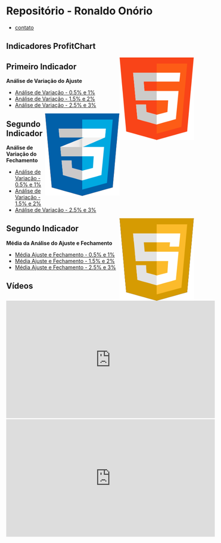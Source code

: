 
# Repositório - Ronaldo Onório

* [contato](https://contate.me/roondoss)

## Indicadores ProfitChart

<img align="right" src="img/html250.png" width="200">

## Primeiro Indicador

**Análise de Variação do Ajuste**


* [Análise de Variação - 0.5% e 1%](#)
* [Análise de Variação - 1.5% e 2%](#)
* [Análise de Variação - 2.5% e 3%](#)




<img align="right" src="img/css250.png" width="200">

## Segundo Indicador

**Análise de Variação do Fechamento**

* [Análise de Variação - 0.5% e 1%](#)
* [Análise de Variação - 1.5% e 2%](#)
* [Análise de Variação - 2.5% e 3%](#)

<img align="right" src="img/java250.png" width="200">


## Segundo Indicador

**Média da Análise do Ajuste e Fechamento**

* [Média Ajuste e Fechamento - 0.5% e 1%](#)
* [Média Ajuste e Fechamento - 1.5% e 2%](#)
* [Média Ajuste e Fechamento - 2.5% e 3%](#)




## Vídeos

<iframe width="560" height="315" src="https://www.youtube.com/embed/OV1hJRubi6k" title="YouTube video player" frameborder="0" allow="accelerometer; autoplay; clipboard-write; encrypted-media; gyroscope; picture-in-picture" allowfullscreen></iframe>

<iframe width="560" height="315" src="https://www.youtube.com/embed/WYHOEh5XUXM" title="YouTube video player" frameborder="0" allow="accelerometer; autoplay; clipboard-write; encrypted-media; gyroscope; picture-in-picture" allowfullscreen></iframe>